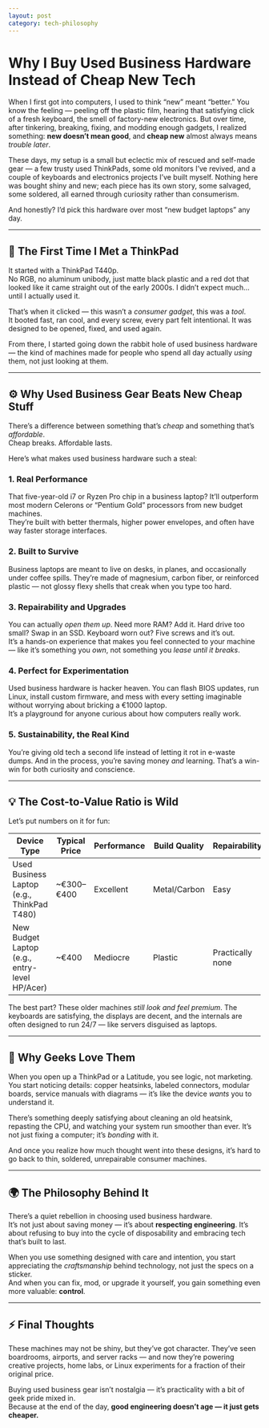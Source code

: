 ```yaml
---
layout: post
category: tech-philosophy
---
```



# Why I Buy Used Business Hardware Instead of Cheap New Tech

When I first got into computers, I used to think “new” meant “better.” You know the feeling — peeling off the plastic film, hearing that satisfying click of a fresh keyboard, the smell of factory-new electronics. But over time, after tinkering, breaking, fixing, and modding enough gadgets, I realized something: **new doesn’t mean good**, and **cheap new** almost always means *trouble later*.  

These days, my setup is a small but eclectic mix of rescued and self-made gear — a few trusty used ThinkPads, some old monitors I’ve revived, and a couple of keyboards and electronics projects I’ve built myself. Nothing here was bought shiny and new; each piece has its own story, some salvaged, some soldered, all earned through curiosity rather than consumerism.  

And honestly? I’d pick this hardware over most “new budget laptops” any day.  

---

## 💼 The First Time I Met a ThinkPad

It started with a ThinkPad T440p.  
No RGB, no aluminum unibody, just matte black plastic and a red dot that looked like it came straight out of the early 2000s. I didn’t expect much… until I actually used it.  

That’s when it clicked — this wasn’t a *consumer gadget*, this was a *tool*.  
It booted fast, ran cool, and every screw, every part felt intentional. It was designed to be opened, fixed, and used again.  

From there, I started going down the rabbit hole of used business hardware — the kind of machines made for people who spend all day actually *using* them, not just looking at them.  

---

## ⚙️ Why Used Business Gear Beats New Cheap Stuff

There’s a difference between something that’s *cheap* and something that’s *affordable*.  
Cheap breaks. Affordable lasts.  

Here’s what makes used business hardware such a steal:

### **1. Real Performance**
That five-year-old i7 or Ryzen Pro chip in a business laptop? It’ll outperform most modern Celerons or “Pentium Gold” processors from new budget machines.  
They’re built with better thermals, higher power envelopes, and often have way faster storage interfaces.  

### **2. Built to Survive**
Business laptops are meant to live on desks, in planes, and occasionally under coffee spills. They’re made of magnesium, carbon fiber, or reinforced plastic — not glossy flexy shells that creak when you type too hard.  

### **3. Repairability and Upgrades**
You can actually *open them up*. Need more RAM? Add it. Hard drive too small? Swap in an SSD. Keyboard worn out? Five screws and it’s out.  
It’s a hands-on experience that makes you feel connected to your machine — like it’s something you *own*, not something you *lease until it breaks*.  

### **4. Perfect for Experimentation**
Used business hardware is hacker heaven. You can flash BIOS updates, run Linux, install custom firmware, and mess with every setting imaginable without worrying about bricking a €1000 laptop.  
It’s a playground for anyone curious about how computers really work.  

### **5. Sustainability, the Real Kind**
You’re giving old tech a second life instead of letting it rot in e-waste dumps. And in the process, you’re saving money *and* learning. That’s a win-win for both curiosity and conscience.  

---

## 💡 The Cost-to-Value Ratio is Wild

Let’s put numbers on it for fun:

| Device Type | Typical Price | Performance | Build Quality | Repairability |
|--------------|----------------|--------------|----------------|----------------|
| Used Business Laptop (e.g., ThinkPad T480) | ~€300–€400 | Excellent | Metal/Carbon | Easy |
| New Budget Laptop (e.g., entry-level HP/Acer) | ~€400 | Mediocre | Plastic | Practically none |

The best part? These older machines *still look and feel premium*. The keyboards are satisfying, the displays are decent, and the internals are often designed to run 24/7 — like servers disguised as laptops.  

---

## 🔧 Why Geeks Love Them

When you open up a ThinkPad or a Latitude, you see logic, not marketing.  
You start noticing details: copper heatsinks, labeled connectors, modular boards, service manuals with diagrams — it’s like the device *wants* you to understand it.  

There’s something deeply satisfying about cleaning an old heatsink, repasting the CPU, and watching your system run smoother than ever. It’s not just fixing a computer; it’s *bonding* with it.  

And once you realize how much thought went into these designs, it’s hard to go back to thin, soldered, unrepairable consumer machines.  

---

## 🌍 The Philosophy Behind It

There’s a quiet rebellion in choosing used business hardware.  
It’s not just about saving money — it’s about **respecting engineering**. It’s about refusing to buy into the cycle of disposability and embracing tech that’s built to last.  

When you use something designed with care and intention, you start appreciating the *craftsmanship* behind technology, not just the specs on a sticker.  
And when you can fix, mod, or upgrade it yourself, you gain something even more valuable: **control**.  

---

## ⚡ Final Thoughts

These machines may not be shiny, but they’ve got character. They’ve seen boardrooms, airports, and server racks — and now they’re powering creative projects, home labs, or Linux experiments for a fraction of their original price.  

Buying used business gear isn’t nostalgia — it’s practicality with a bit of geek pride mixed in.  
Because at the end of the day, **good engineering doesn’t age — it just gets cheaper.**
